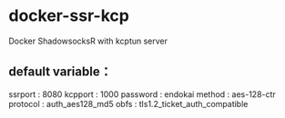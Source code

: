 # docker-ssr-kcp
Docker ShadowsocksR with kcptun server
## default variable：
ssrport : 8080
kcpport : 1000
password : endokai
method : aes-128-ctr
protocol : auth_aes128_md5
obfs : tls1.2_ticket_auth_compatible
